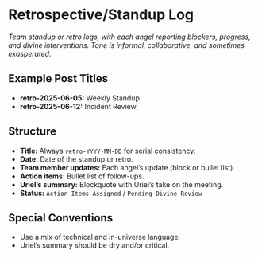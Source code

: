 # Retrospective/Standup Log

*Team standup or retro logs, with each angel reporting blockers, progress, and divine interventions. Tone is informal, collaborative, and sometimes exasperated.*

## Example Post Titles
- **retro-2025-06-05:** Weekly Standup
- **retro-2025-06-12:** Incident Review

## Structure
- **Title:** Always `retro-YYYY-MM-DD` for serial consistency.
- **Date:** Date of the standup or retro.
- **Team member updates:** Each angel’s update (block or bullet list).
- **Action items:** Bullet list of follow-ups.
- **Uriel’s summary:** Blockquote with Uriel’s take on the meeting.
- **Status:** `Action Items Assigned` / `Pending Divine Review`

## Special Conventions
- Use a mix of technical and in-universe language.
- Uriel’s summary should be dry and/or critical.
